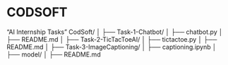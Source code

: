 # CODSOFT
“AI Internship Tasks”
CodSoft/
│
├── Task-1-Chatbot/
│   ├── chatbot.py
│   ├── README.md
│
├── Task-2-TicTacToeAI/
│   ├── tictactoe.py
│   ├── README.md
│
├── Task-3-ImageCaptioning/
│   ├── captioning.ipynb
│   ├── model/
│   ├── README.md
